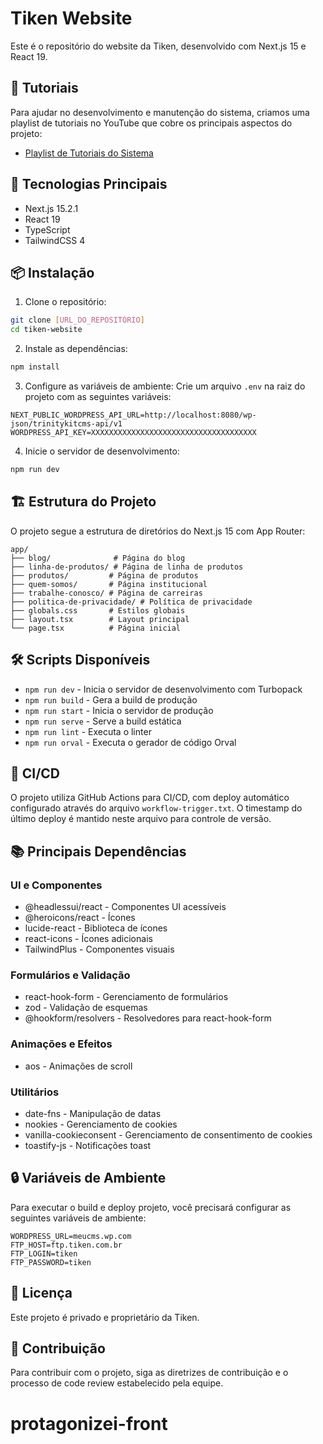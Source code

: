 # Tiken Website

Este é o repositório do website da Tiken, desenvolvido com Next.js 15 e React 19.


## 🎥 Tutoriais

Para ajudar no desenvolvimento e manutenção do sistema, criamos uma playlist de tutoriais no YouTube que cobre os principais aspectos do projeto:

- [Playlist de Tutoriais do Sistema](https://www.youtube.com/playlist?list=PLivqx8LbCRd-FbkXOP-KhPE3mQEW7n845)

## 🚀 Tecnologias Principais

- Next.js 15.2.1
- React 19
- TypeScript
- TailwindCSS 4

## 📦 Instalação

1. Clone o repositório:
```bash
git clone [URL_DO_REPOSITÓRIO]
cd tiken-website
```

2. Instale as dependências:
```bash
npm install
```

3. Configure as variáveis de ambiente:
Crie um arquivo `.env` na raiz do projeto com as seguintes variáveis:
```env
NEXT_PUBLIC_WORDPRESS_API_URL=http://localhost:8080/wp-json/trinitykitcms-api/v1
WORDPRESS_API_KEY=XXXXXXXXXXXXXXXXXXXXXXXXXXXXXXXXXXXXX
```

4. Inicie o servidor de desenvolvimento:
```bash
npm run dev
```

## 🏗️ Estrutura do Projeto

O projeto segue a estrutura de diretórios do Next.js 15 com App Router:

```
app/
├── blog/              # Página do blog
├── linha-de-produtos/ # Página de linha de produtos
├── produtos/         # Página de produtos
├── quem-somos/       # Página institucional
├── trabalhe-conosco/ # Página de carreiras
├── politica-de-privacidade/ # Política de privacidade
├── globals.css       # Estilos globais
├── layout.tsx        # Layout principal
└── page.tsx          # Página inicial
```

## 🛠️ Scripts Disponíveis

- `npm run dev` - Inicia o servidor de desenvolvimento com Turbopack
- `npm run build` - Gera a build de produção
- `npm run start` - Inicia o servidor de produção
- `npm run serve` - Serve a build estática
- `npm run lint` - Executa o linter
- `npm run orval` - Executa o gerador de código Orval

## 🔄 CI/CD

O projeto utiliza GitHub Actions para CI/CD, com deploy automático configurado através do arquivo `workflow-trigger.txt`. O timestamp do último deploy é mantido neste arquivo para controle de versão.

## 📚 Principais Dependências

### UI e Componentes
- @headlessui/react - Componentes UI acessíveis
- @heroicons/react - Ícones
- lucide-react - Biblioteca de ícones
- react-icons - Ícones adicionais
- TailwindPlus - Componentes visuais

### Formulários e Validação
- react-hook-form - Gerenciamento de formulários
- zod - Validação de esquemas
- @hookform/resolvers - Resolvedores para react-hook-form

### Animações e Efeitos
- aos - Animações de scroll

### Utilitários
- date-fns - Manipulação de datas
- nookies - Gerenciamento de cookies
- vanilla-cookieconsent - Gerenciamento de consentimento de cookies
- toastify-js - Notificações toast

## 🔒 Variáveis de Ambiente

Para executar o build e deploy projeto, você precisará configurar as seguintes variáveis de ambiente:

```env
WORDPRESS_URL=meucms.wp.com
FTP_HOST=ftp.tiken.com.br
FTP_LOGIN=tiken
FTP_PASSWORD=tiken
```

## 📝 Licença

Este projeto é privado e proprietário da Tiken.

## 👥 Contribuição

Para contribuir com o projeto, siga as diretrizes de contribuição e o processo de code review estabelecido pela equipe.
# protagonizei-front
